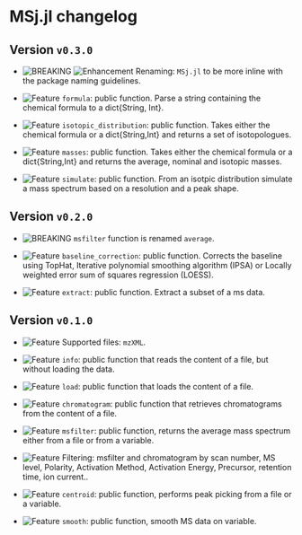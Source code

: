 # MSj.jl changelog

## Version `v0.3.0`

* ![BREAKING][badge-breaking] ![Enhancement][badge-enhancement] Renaming: `MSj.jl` to be more inline with the package naming guidelines.

* ![Feature][badge-feature] `formula`: public function. Parse a string containing the chemical formula to a dict{String, Int}.

* ![Feature][badge-feature] `isotopic_distribution`: public function. Takes either the chemical formula or a dict{String,Int} and returns a set of isotopologues.

* ![Feature][badge-feature] `masses`: public function. Takes either the chemical formula or a dict{String,Int} and returns the average, nominal and isotopic masses.
* ![Feature][badge-feature] `simulate`: public function. From an isotpic distribution simulate a mass spectrum based on a resolution and a peak shape.

## Version `v0.2.0`
* ![BREAKING][badge-breaking] `msfilter` function is renamed `average`.

* ![Feature][badge-feature] `baseline_correction`: public function. Corrects the baseline using TopHat, Iterative polynomial smoothing algorithm (IPSA) or Locally weighted error sum of squares regression (LOESS).

* ![Feature][badge-feature] `extract`: public function. Extract a subset of a ms data.


## Version `v0.1.0`
* ![Feature][badge-feature] Supported files: `mzXML`.

* ![Feature][badge-feature] `info`: public function that reads the content of a file, but without loading the data.

* ![Feature][badge-feature] `load`: public function that loads the content of a file.

* ![Feature][badge-feature] `chromatogram`: public function that retrieves chromatograms from the content of a file.

* ![Feature][badge-feature] `msfilter`: public function, returns the average mass spectrum either from a file or from a variable.

* ![Feature][badge-feature] Filtering: msfilter and chromatogram by scan number, MS level, Polarity, Activation Method, Activation Energy, Precursor, retention time, ion current..

* ![Feature][badge-feature] `centroid`: public function, performs peak picking from a file or a variable.

* ![Feature][badge-feature] `smooth`: public function, smooth MS data on variable.




[github-1148]: https://github.com/JuliaDocs/Documenter.jl/issues/1148
[github-1189]: https://github.com/JuliaDocs/Documenter.jl/pull/1189


[badge-breaking]: https://img.shields.io/badge/BREAKING-red.svg
[badge-deprecation]: https://img.shields.io/badge/deprecation-orange.svg
[badge-feature]: https://img.shields.io/badge/feature-green.svg
[badge-enhancement]: https://img.shields.io/badge/enhancement-blue.svg
[badge-bugfix]: https://img.shields.io/badge/bugfix-purple.svg
[badge-security]: https://img.shields.io/badge/security-black.svg
[badge-experimental]: https://img.shields.io/badge/experimental-lightgrey.svg
[badge-maintenance]: https://img.shields.io/badge/maintenance-gray.svg

<!--

# Badges

![BREAKING][badge-breaking]
![Deprecation][badge-deprecation]
![Feature][badge-feature]
![Enhancement][badge-enhancement]
![Bugfix][badge-bugfix]
![Security][badge-security]
![Experimental][badge-experimental]
![Maintenance][badge-maintenance]
-->
